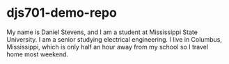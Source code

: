 # djs701-demo-repo

My name is Daniel Stevens, and I am a student at Mississippi State University. I am a senior studying electrical engineering. I live in Columbus, Mississippi, which is only half an hour away from my school so I travel home most weekend.
